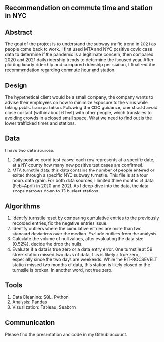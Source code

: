## Recommendation on commute time and station in NYC 
## Abstract

The goal of the project is to understand the subway traffic trend in 2021 as people come back to work. I first used MTA and NYC positive covid case data to determine if the pandemic is a legitimate concern, then compared 2020 and 2021 daily ridership trends to determine the focused year. After plotting hourly ridership and compared ridership per station, I finalized the recommendation regarding commute hour and station. 

## Design

The hypothetical client would be a small company, the company wants to advise their employees on how to minimize exposure to the virus while taking public transportation. Following the CDC guidance, one should avoid close contact (within about 6 feet) with other people, which translates to avoiding crowds in a closed small space. What we need to find out is the lower trafficked times and stations.

## Data

I have two data sources: 
1. Daily positive covid test cases: each row represents at a specific date, at a NY county how many new positive test cases are confirmed. 
2. MTA turnstile data: this data contains the number of people entered or exited through a specific NYC subway turnstile. This file is at a four hours data grain. 
For both data sources, I limited three months of data (Feb~April) in 2020 and 2021. As I deep-dive into the data, the data scope narrows down to 13 busiest stations. 

## Algorithms

1. Identify turnstile reset by comparing cumulative entries to the previously recorded entries, fix the negative entries issue. 
2. Identify outliers where the cumulative entries are more than two standard deviations over the median. Exclude outliers from the analysis. 
3. Calculate the volume of null values, after evaluating the data size (0.52%), decide the drop the nulls. 
4. Evaluate if a data is true zero or a data entry error. One turnstile at 59 street station missed two days of data, this is likely a true zero, especially since the two days are weekends. While the RIT-ROOSEVELT station missed two months of data, this station is likely closed or the turnstile is broken. In another word, not true zero. 
 
## Tools
1. Data Cleaning: SQL, Python
2. Analysis: Pandas
3. Visualization: Tableau, Seaborn

## Communication

Please find the presentation and code in my Github account.
